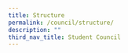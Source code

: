 ```yaml
---
title: Structure
permalink: /council/structure/
description: ""
third_nav_title: Student Council
---
```

